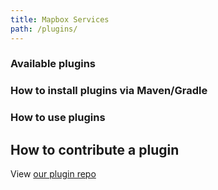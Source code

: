 ```yaml
---
title: Mapbox Services
path: /plugins/
---
```



### Available plugins


### How to install plugins via Maven/Gradle



### How to use plugins



## How to contribute a plugin

View [our plugin repo](https://github.com/mapbox/mapbox-plugins-android)

